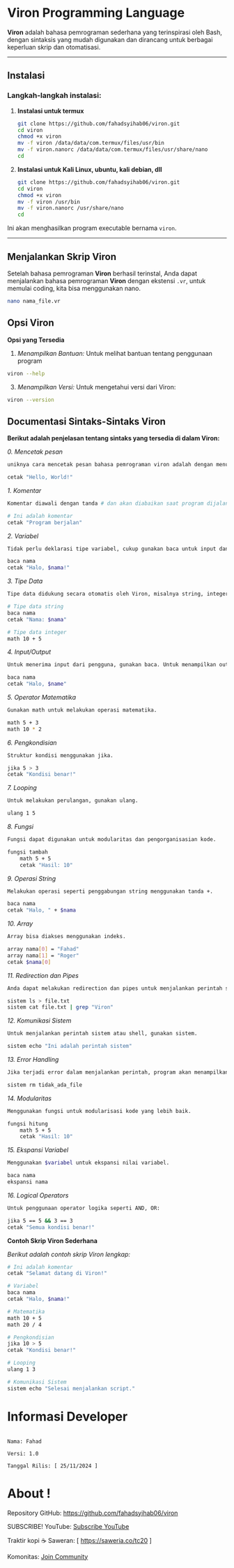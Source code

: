 # **Viron Programming Language**

**Viron** adalah bahasa pemrograman sederhana yang terinspirasi oleh Bash, dengan sintaksis yang mudah digunakan dan dirancang untuk berbagai keperluan skrip dan otomatisasi.

---

## **Instalasi**

### Langkah-langkah instalasi:

1. **Instalasi untuk termux**
    ```bash
    git clone https://github.com/fahadsyihab06/viron.git
    cd viron
    chmod +x viron
    mv -f viron /data/data/com.termux/files/usr/bin
    mv -f viron.nanorc /data/data/com.termux/files/usr/share/nano
    cd
    ```
2. **Instalasi untuk Kali Linux, ubuntu, kali debian, dll**
   ```bash
   git clone https://github.com/fahadsyihab06/viron.git
   cd viron
   chmod +x viron
   mv -f viron /usr/bin
   mv -f viron.nanorc /usr/share/nano
   cd
    ```

Ini akan menghasilkan program executable bernama `viron`.

---

## **Menjalankan Skrip Viron**

Setelah bahasa pemrograman **Viron** berhasil terinstal, Anda dapat menjalankan bahasa pemrograman **Viron** dengan ekstensi `.vr`, untuk memulai coding, kita bisa menggunakan nano.

```bash
nano nama_file.vr
```

## **Opsi Viron**
**Opsi yang Tersedia**

1. *Menampilkan Bantuan:* Untuk melihat bantuan tentang penggunaan program
```bash
viron --help
```

3. *Menampilkan Versi:* Untuk mengetahui versi dari Viron:
```bash
viron --version
```

## **Documentasi Sintaks-Sintaks Viron**

**Berikut adalah penjelasan tentang sintaks yang tersedia di dalam Viron:**

*0. Mencetak pesan*
```bash
uniknya cara mencetak pesan bahasa pemrograman viron adalah dengan menuliskan `cetak` seperti ini

cetak "Hello, World!"
```

*1. Komentar*
```bash
Komentar diawali dengan tanda # dan akan diabaikan saat program dijalankan.

# Ini adalah komentar
cetak "Program berjalan"
```

*2. Variabel*
```bash
Tidak perlu deklarasi tipe variabel, cukup gunakan baca untuk input dan $variabel untuk mengakses nilai variabel.

baca nama
cetak "Halo, $nama!"
```

*3. Tipe Data*
```bash
Tipe data didukung secara otomatis oleh Viron, misalnya string, integer, dan float dapat digunakan langsung.

# Tipe data string
baca nama
cetak "Nama: $nama"

# Tipe data integer
math 10 + 5
```

*4. Input/Output*
```bash
Untuk menerima input dari pengguna, gunakan baca. Untuk menampilkan output, gunakan cetak.

baca nama
cetak "Halo, $name"
```

*5. Operator Matematika*
```bash
Gunakan math untuk melakukan operasi matematika.

math 5 + 3
math 10 * 2
```

*6. Pengkondisian*
```bash
Struktur kondisi menggunakan jika.

jika 5 > 3
cetak "Kondisi benar!"
```

*7. Looping*
```bash
Untuk melakukan perulangan, gunakan ulang.

ulang 1 5
```

*8. Fungsi*
```bash
Fungsi dapat digunakan untuk modularitas dan pengorganisasian kode.

fungsi tambah
    math 5 + 5
    cetak "Hasil: 10"
```

*9. Operasi String*
```bash
Melakukan operasi seperti penggabungan string menggunakan tanda +.

baca nama
cetak "Halo, " + $nama
```

*10. Array*
```bash
Array bisa diakses menggunakan indeks.

array nama[0] = "Fahad"
array nama[1] = "Roger"
cetak $nama[0]
```

*11. Redirection dan Pipes*
```bash
Anda dapat melakukan redirection dan pipes untuk menjalankan perintah sistem atau mengalihkan output ke file.

sistem ls > file.txt
sistem cat file.txt | grep "Viron"
```

*12. Komunikasi Sistem*
```bash
Untuk menjalankan perintah sistem atau shell, gunakan sistem.

sistem echo "Ini adalah perintah sistem"
```

*13. Error Handling*
```bash
Jika terjadi error dalam menjalankan perintah, program akan menampilkan pesan kesalahan.

sistem rm tidak_ada_file
```

*14. Modularitas*
```bash
Menggunakan fungsi untuk modularisasi kode yang lebih baik.

fungsi hitung
    math 5 + 5
    cetak "Hasil: 10"
```

*15. Ekspansi Variabel*
```bash
Menggunakan $variabel untuk ekspansi nilai variabel.

baca nama
ekspansi nama
```

*16. Logical Operators*
```bash
Untuk penggunaan operator logika seperti AND, OR:

jika 5 == 5 && 3 == 3
cetak "Semua kondisi benar!"
```

**Contoh Skrip Viron Sederhana**

*Berikut adalah contoh skrip Viron lengkap:*
```bash
# Ini adalah komentar
cetak "Selamat datang di Viron!"

# Variabel
baca nama
cetak "Halo, $nama!"

# Matematika
math 10 + 5
math 20 / 4

# Pengkondisian
jika 10 > 5
cetak "Kondisi benar!"

# Looping
ulang 1 3

# Komunikasi Sistem
sistem echo "Selesai menjalankan script."
```

# Informasi Developer

```Viron dikembangkan oleh:

Nama: Fahad

Versi: 1.0

Tanggal Rilis: [ 25/11/2024 ]
```
# **About !**

Repository GitHub:
https://github.com/fahadsyihab06/viron

SUBSCRIBE!
YouTube: <a href="https://youtube.com/@tc20367?si=WJaTF5lJOftLFyNf">Subscribe YouTube</a> 

Traktir kopi ☕
Saweran: [ https://saweria.co/tc20 ]

Komonitas: <a href="https://chat.whatsapp.com/BzgGrdKMiOdK8hjbcW0AZb">Join Community</a>
